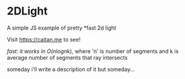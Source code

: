 # 2DLight
A simple JS example of pretty *fast 2d light


Visit https://caitan.me to see!



*fast: it works in O(nlogn*k), where 'n' is number of segments and k is average number of segments that ray intersects

someday i'll write a description of it but someday...
